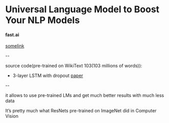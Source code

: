 # Universal Language Model to Boost Your NLP Models

#### fast.ai
[somelink](https://towardsdatascience.com/universal-language-model-to-boost-your-nlp-models-d59469dcbd64)

--

source code(pre-trained on WikiText 103(103 millions of words)): 

+ 3-layer LSTM with dropout [paper](https://arxiv.org/abs/1708.02182)

--

it allows to use pre-trained LMs and get much better results with much less data

It’s pretty much what ResNets pre-trained on ImageNet did in Computer Vision